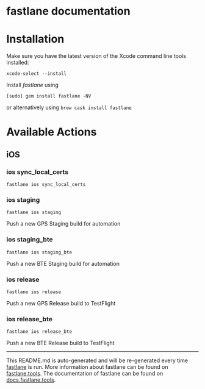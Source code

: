 fastlane documentation
================
# Installation

Make sure you have the latest version of the Xcode command line tools installed:

```
xcode-select --install
```

Install _fastlane_ using
```
[sudo] gem install fastlane -NV
```
or alternatively using `brew cask install fastlane`

# Available Actions
## iOS
### ios sync_local_certs
```
fastlane ios sync_local_certs
```

### ios staging
```
fastlane ios staging
```
Push a new GPS Staging build for automation
### ios staging_bte
```
fastlane ios staging_bte
```
Push a new BTE Staging build for automation
### ios release
```
fastlane ios release
```
Push a new GPS Release build to TestFlight
### ios release_bte
```
fastlane ios release_bte
```
Push a new BTE Release build to TestFlight

----

This README.md is auto-generated and will be re-generated every time [fastlane](https://fastlane.tools) is run.
More information about fastlane can be found on [fastlane.tools](https://fastlane.tools).
The documentation of fastlane can be found on [docs.fastlane.tools](https://docs.fastlane.tools).
